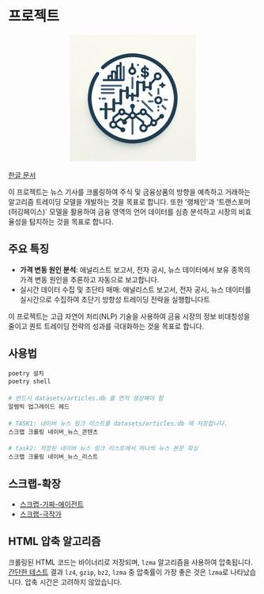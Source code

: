 # 프로젝트

<p align="center">
    <img src="main.png" alt="로고">
</p>

[한글 문서](README_KO.md)

이 프로젝트는 뉴스 기사를 크롤링하여 주식 및 금융상품의 방향을 예측하고 거래하는 알고리즘 트레이딩 모델을 개발하는 것을 목표로 합니다.
또한 '랭체인'과 '트랜스포머(허깅페이스)` 모델을 활용하여 금융 영역의 언어 데이터를 심층 분석하고 시장의 비효율성을 탐지하는 것을 목표로 합니다.

## 주요 특징
- **가격 변동 원인 분석**: 애널리스트 보고서, 전자 공시, 뉴스 데이터에서 보유 종목의 가격 변동 원인을 추론하고 자동으로 보고합니다.
- 실시간 데이터 수집 및 초단타 매매: 애널리스트 보고서, 전자 공시, 뉴스 데이터를 실시간으로 수집하여 초단기 방향성 트레이딩 전략을 실행합니다트

이 프로젝트는 고급 자연어 처리(NLP) 기술을 사용하여 금융 시장의 정보 비대칭성을 줄이고 퀀트 트레이딩 전략의 성과를 극대화하는 것을 목표로 합니다.

## 사용법
```bash
poetry 설치
poetry shell

# 반드시 datasets/articles.db 를 먼저 생성해야 함
알렘빅 업그레이드 헤드

# TASK1: 네이버 뉴스 링크 리스트를 datasets/articles.db 에 저장합니다.
스크랩 크롤링 네이버_뉴스_콘텐츠

# task2: 저장된 네이버 뉴스 링크 리스트에서 하나씩 뉴스 본문 파싱
스크랩 크롤링 네이버_뉴스_리스트
```

## 스크랩-확장
- [스크랩-가짜-에이전트](https://github.com/alecxe/scrapy-fake-useragent)
- [스크랩-극작가](https://github.com/scrapy-plugins/scrapy-playwright)

## HTML 압축 알고리즘

크롤링된 HTML 코드는 바이너리로 저장되며, `lzma` 알고리즘을 사용하여 압축됩니다. [간단한 테스트](https://chat.openai.com/share/a0a256b4-6e04-4920-8f4e-7b7285977476) 결과 `lz4`, `gzip`, `bz2`, `lzma` 중 압축률이 가장 좋은 것은 `lzma`로 나타났습니다. 압축 시간은 고려하지 않았습니다.